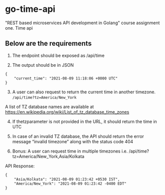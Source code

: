 # go-time-api

"REST based microservices API development in Golang" course assignment one.
Time api

## Below are the requirements

1. The endpoint should be exposed as /api/time

2. The output should be in JSON

```
{
    "current_time": "2021-08-09 11:18:06 +0000 UTC"
}
```

3. A user can also request to return the current time in another timezone. `/api/time?tz=America/New_York`

A list of TZ database names are available at https://en.wikipedia.org/wiki/List_of_tz_database_time_zones

4. If thetzparameter is not provided in the URL, it should return the time in UTC

5. In case of an invalid TZ database, the API should return the error message “invalid timezone” along with the status code 404

6. Bonus: A user can request time in multiple timezones i.e. /api/time?tz=America/New_York,Asia/Kolkata

API Response:

```
{
    "Asia/Kolkata": "2021-08-09 01:23:42 +0530 IST",
    "America/New_York": "2021-08-09 01:23:42 -0400 EDT"
}
```
